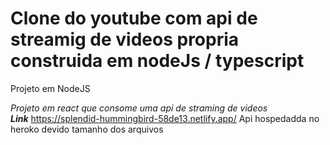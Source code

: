 # Clone do youtube com api de streamig de videos propria construida em nodeJs / typescript

Projeto em NodeJS

*Projeto em react que consome uma api de straming de videos* <br />
***Link*** https://splendid-hummingbird-58de13.netlify.app/
Api hospedadda no heroko devido tamanho dos arquivos <br />
